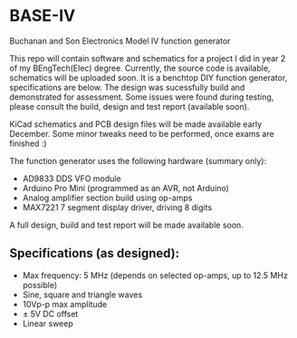 # BASE-IV
Buchanan and Son Electronics Model IV function generator

This repo will contain software and schematics for a project I did in year 2 of my BEngTech(Elec) degree. Currently, the source code is available, schematics will be uploaded soon. It is a benchtop DIY function generator, specifications are below. The design was sucessfully build and demonstrated for assessment. Some issues were found during testing, please consult the build, design and test report (available soon).

KiCad schematics and PCB design files will be made available early December. Some minor tweaks need to be performed, once exams are finished :)

The function generator uses the following hardware (summary only):

- AD9833 DDS VFO module
- Arduino Pro Mini (programmed as an AVR, not Arduino)
- Analog amplifier section build using op-amps
- MAX7221 7 segment display driver, driving 8 digits

A full design, build and test report will be made available soon.

## Specifications (as designed):
- Max frequency: 5 MHz (depends on selected op-amps, up to 12.5 MHz possible)
- Sine, square and triangle waves
- 10Vp-p max amplitude
- ± 5V DC offset
- Linear sweep

